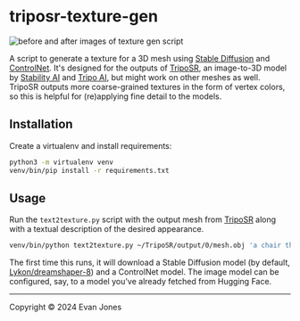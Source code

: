triposr-texture-gen
===================

![before and after images of texture gen script](media/before-after.png)

A script to generate a texture for a 3D mesh using [Stable
Diffusion](https://stability.ai/stable-image) and
[ControlNet](https://github.com/lllyasviel/ControlNet). It's designed for the outputs of
[TripoSR](https://github.com/VAST-AI-Research/TripoSR), an image-to-3D model by [Stability
AI](https://stability.ai/) and [Tripo AI](https://www.tripo3d.ai/), but might work on other meshes
as well. TripoSR outputs more coarse-grained textures in the form of vertex colors, so this is
helpful for (re)applying fine detail to the models.

Installation
------------

Create a virtualenv and install requirements:

```sh
python3 -m virtualenv venv
venv/bin/pip install -r requirements.txt
```

Usage
-----

Run the `text2texture.py` script with the output mesh from
[TripoSR](https://github.com/VAST-AI-Research/TripoSR) along with a textual description of the
desired appearance. 

```sh
venv/bin/python text2texture.py ~/TripoSR/output/0/mesh.obj 'a chair that looks like an avocado'
```

The first time this runs, it will download a Stable Diffusion model (by default,
[Lykon/dreamshaper-8](https://huggingface.co/Lykon/dreamshaper-8)) and a ControlNet model. The image
model can be configured, say, to a model you've already fetched from Hugging Face.


--------

Copyright © 2024 Evan Jones
